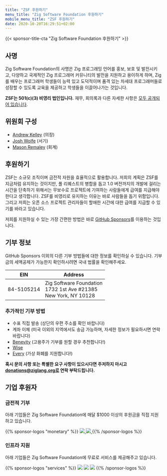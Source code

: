 ```yaml
---
title: "ZSF 후원하기"
menu_title: "Zig Software Foundation 후원하기"
mobile_menu_title: "ZSF 후원하기"
date: 2020-10-20T16:29:51+02:00
---
```

{{< sponsor-title-cta "Zig Software Foundation 후원하기" >}}

## 사명
Zig Software Foundation의 사명은 Zig 프로그래밍 언어를 홍보, 보호 및 발전시키고, 다양하고 국제적인 Zig 프로그래머 커뮤니티의 발전을 지원하고 용이하게 하며, Zig를 배우는 프로그래머 학생들이 능력 있고 도덕적이며 품격 있는 차세대 프로그래머들로 성장할 수 있도록 교육을 제공하고 학생들을 이끌어나가는 것입니다.

**ZSF는 501(c)(3) 비영리 법인입니다.** 재무, 회의록과 다른 자세한 사항은 [모두 공개되어 있습니다](https://drive.google.com/drive/folders/1ucHARxVbhrBbuZDbhrGHYDTsYAs8_bMH?usp=sharing).

## 위원회 구성

- [Andrew Kelley](https://andrewkelley.me/) (의장)
- [Josh Wolfe](https://github.com/thejoshwolfe/) (서기)
- [Mason Remaley](https://twitter.com/masonremaley/) (회계)

## 후원하기

ZSF는 소규모 조직이며 금전적 자원을 효율적으로 활용합니다. 저희의 계획은 ZSF를 지금처럼 유지하는 것이지만, 풀 리퀘스트의 병합을 돕고 1.0 버전까지의 개발에 걸리는 시간을 단축하기 위해서는 무보수로 프로젝트에 기여하는 사람들에게 급여를 지급해야 한다고 생각합니다. ZSF를 비영리로 유지하는 이유는 바로 사람들을 돕기 위함입니다. 그리고 저희는 오픈 소스 프로젝트 관리자들이 할애한 시간에 대한 급여를 지급할 수 있기를 바라고 있습니다.

저희를 지원하실 수 있는 가장 간편한 방법은 바로 [GitHub Sponsors](https://github.com/sponsors/ziglang)를 이용하는 것입니다.

## 기부 정보
GitHub Sponsors 이외의 다른 기부 방법들에 대한 정보를 확인하실 수 있습니다.
기부금의 세액공제가 가능한지 확인하시려면 국내 법률을 확인해주세요.

|   **EIN**   | **Address** |
|-------------|-------------|
| 84-5105214  | Zig Software Foundation  <br> 1732 1st Ave #21385  <br> New York, NY 10128|

### 추가적인 기부 방법
- 수표 직접 발송 (상단의 우편 주소를 확인 바랍니다)
- 계좌 이체 (미국 이외의 지역에서도 송금 가능하며, 자세한 정보가 필요하시면 연락 바랍니다)
- [Benevity](https://benevity.com) (고용주가 기부를 원할 경우 추천합니다!)
- [Wise](https://wise.com)
- [Every](https://www.every.org/zig-software-foundation-inc/) (가상 화폐를 지원합니다!)

**혹시 문의 사항 또는 특별한 요구 사항이 있으시다면 주저하지 마시고 donations@ziglang.org로 연락 부탁드립니다.**

## 기업 후원자

### 금전적 기부
아래 기업들은 Zig Software Foundation에 매달 $1000 이상의 후원금을 직접 지원하고 있습니다.

{{% sponsor-logos "monetary" %}}
 <a href="https://pex.com" rel="noopener nofollow" target="_blank"><picture>
   <picture>
     <source srcset="/pex-white.svg" media="(prefers-color-scheme: dark)">
     <img src="/pex-dark.svg">
   </picture>
 </a>
 <a href="https://coil.com" rel="noopener nofollow" target="_blank"><picture>
   <picture>
     <source srcset="/coil-logo-white.svg" media="(prefers-color-scheme: dark)">
     <img src="/coil-logo-black.svg">
   </picture>
 </a>
{{% /sponsor-logos %}}

### 인프라 지원
아래 기업들은 Zig Software Foundation에 무료로 서비스를 제공해주고 있습니다.

{{% sponsor-logos "services" %}}
![](/lavatech.png)
![](/dropbox.png)
![](/scaleway.png)
{{% /sponsor-logos %}}
